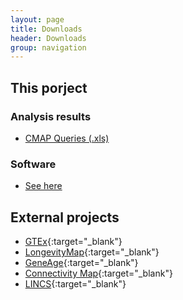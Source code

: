 ```yaml
---
layout: page
title: Downloads
header: Downloads
group: navigation
---
```


## This porject

### Analysis results

* [CMAP Queries (.xls)](http://biocluster.ucr.edu/~tgirke/projects/longevity/cmap_query.xls)

### Software

* [See here](http://www.longevitygenomics.org/software/)

## External projects

* [GTEx](http://www.gtexportal.org/home/){:target="_blank"}
* [LongevityMap](http://genomics.senescence.info/longevity){:target="_blank"}
* [GeneAge](http://genomics.senescence.info/genes/){:target="_blank"}
* [Connectivity Map](https://www.broadinstitute.org/cmap/){:target="_blank"}
* [LINCS](http://www.lincsproject.org/data/){:target="_blank"}

